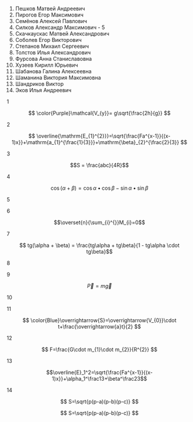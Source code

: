 1. Пешков Матвей Андреевич
2. Пирогов Егор Максимович
3. Семёнов Алексей Павлович
4. Силков Александр Максимович - 5
5. Скачкаускас Матвей Александрович
6. Соболев Егор Викторович
7. Степанов Михаил Сергеевич
8. Толстов Илья Александрович
9. Фурсова Анна Станиславовна
10. Хузеев Кирилл Юрьевич
11. Шабанова Галина Алексеевна
12. Шаманина Виктория Максимовна
13. Шандриков Виктор
14. Эков Илья Андреевич

1


$$ \color{Purple}\mathcal{V_{y}}= g\sqrt{\frac{2h}{g}} $$

2 

$$ \overline{\mathrm{E_{1}^{2}}}=\sqrt{\frac{Fa^{x-1}}{(x-1)x}}+\mathrm{a_{1}^{\frac{1}{3}}}+\mathrm{\beta}_{2}^{\frac{2}{3}} $$




3

$$S = \frac{abc}{4R}$$


4

$$ \cos(\alpha+\beta)=\cos\alpha\bullet \cos\beta-\sin\alpha\bullet \sin\beta $$ 

5



6

$$\overset{n}{\sum_{i}^{}}M_{i}=0$$


7

$$ tg(\alpha + \beta) = \frac{tg\alpha + tg\beta}{1 - tg\alpha \cdot tg\beta}$$


8



9 

$$\overrightarrow{P}=m\overrightarrow{g}$$


10



11

$$ \color{Blue}\overrightarrow{S}=\overrightarrow{V_{0}}\cdot t+\frac{\overrightarrow{a}t}{2} $$

12

$$ F=\frac{G\cdot m_{1}\cdot m_{2}}{R^{2}} $$

13  

$$\overline{E}_1^2=\sqrt{\frac{Fa^{x-1}}{(x-1)x}}+\alpha_1^\frac13+\beta^\frac23$$



14 

$$ S=\sqrt{p(p-a)(p-b)(p-c)} $$

$$ S=\sqrt{p(p-a)(p-b)(p-c)} $$



